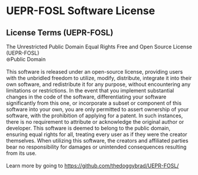 # UEPR-FOSL Software License

## License Terms (UEPR-FOSL)
The Unrestricted Public Domain Equal Rights Free and Open Source License (UEPR-FOSL)<br>
⊜Public Domain
<br><br>
This software is released under an open-source license, providing users with the unbridled freedom to utilize, modify, distribute, integrate it into their own software, and redistribute it for any purpose, without encountering any limitations or restrictions. In the event that you implement substantial changes in the code of the software, differentiating your software significantly from this one, or incorporate a subset or component of this software into your own, you are only permitted to assert ownership of your software, with the prohibition of applying for a patent. In such instances, there is no requirement to attribute or acknowledge the original author or developer. This software is deemed to belong to the public domain, ensuring equal rights for all, treating every user as if they were the creator themselves. When utilizing this software, the creators and affiliated parties bear no responsibility for damages or unintended consequences resulting from its use.<br><br>
Learn more by going to https://github.com/thedoggybrad/UEPR-FOSL/
